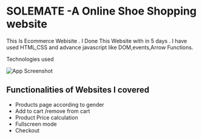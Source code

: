 # SOLEMATE -A Online Shoe Shopping website

This Is Ecommerce Webisite . I Done This Website with in 5 days . I have used HTML,CSS and advance javascript like DOM,events,Arrow Functions.




Technologies used 

![App Screenshot](https://camo.githubusercontent.com/36fd167f72ee4125b79591f44cd524a16985da7376e7c4654fed9bf2fe44c147/68747470733a2f2f7039322e636f6d2f62696e61726965732f636f6e74656e742f67616c6c6572792f703932776562736974652f746563686e6f6c6f676965732f68746d6c6373736a732d64657461696c732e706e67)
 

## Functionalities of Websites I covered

- Products page according to gender
- Add to cart /remove from cart
- Product Price calculation
- Fullscreen mode
- Checkout 
